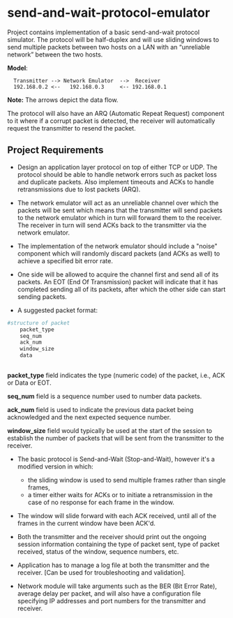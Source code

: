 # send-and-wait-protocol-emulator

Project contains implementation of a basic send-and-wait protocol simulator.
The protocol will be half-duplex and will use sliding windows to send multiple packets between two hosts on a LAN with an “unreliable network” between the two hosts.

**Model**:
```
  Transmitter --> Network Emulator  -->  Receiver	
  192.168.0.2 <--   192.168.0.3     <-- 192.168.0.1
```

**Note:** The arrows depict the data flow.

The protocol will also have an ARQ (Automatic Repeat Request) component to it where if a corrupt packet is detected, the receiver will automatically request the transmitter to resend the packet.

## Project Requirements

- Design an application layer protocol on top of either TCP or UDP. The protocol should be able to handle network errors such as packet loss and duplicate packets. Also implement timeouts and ACKs to handle retransmissions due to lost packets (ARQ).

- The network emulator will act as an unreliable channel over which the packets will be sent which means that the transmitter will send packets to the network emulator which in turn will forward them to the receiver. The receiver in turn will send ACKs back to the transmitter via the network emulator.

- The implementation of the network emulator should include a "noise" component which will randomly discard packets (and ACKs as well) to achieve a specified bit error rate.

- One side will be allowed to acquire the channel first and send all of its packets. An EOT (End Of Transmission) packet will indicate that it has completed sending all of its packets, after which the other side can start sending packets.

- A suggested packet format:

```python
#structure of packet
    packet_type
    seq_num
    ack_num
    window_size
    data
     

```

**packet_type** field indicates the type (numeric code) of the packet, i.e., ACK or Data or EOT.
    
**seq_num** field is a sequence number used to number data packets.
    
**ack_num** field is used to indicate the previous data packet being acknowledged and the next expected sequence number.
    
**window_size** field would typically be used at the start of the session to establish the number of packets that will be sent from the transmitter to the receiver.

- The basic protocol is Send-and-Wait (Stop-and-Wait), however it's a modified version in which:
    * the sliding window is used to send multiple frames rather than single frames, 
    * a timer either waits for ACKs or to initiate a retransmission in the case of no response for each frame in the window.

- The window will slide forward with each ACK received, until all of the frames in the current window have been ACK'd.

- Both the transmitter and the receiver should print out the ongoing session information containing the type of packet sent, type of packet received, status of the window, sequence numbers, etc. 

- Application has to manage a log file at both the transmitter and the receiver. [Can be used for troubleshooting and validation].

- Network module will take arguments such as the BER (Bit Error Rate), average delay per packet, and will also have a configuration file specifying IP addresses and port numbers for the transmitter and receiver.

